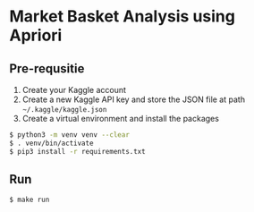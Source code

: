 # Market Basket Analysis using Apriori

## Pre-requsitie

1. Create your Kaggle account
2. Create a new Kaggle API key and store the JSON file at path `~/.kaggle/kaggle.json`
3. Create a virtual environment and install the packages

```bash
$ python3 -m venv venv --clear
$ . venv/bin/activate
$ pip3 install -r requirements.txt
```

## Run

```bash
$ make run
```
